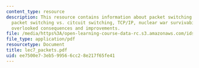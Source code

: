 ```yaml
---
content_type: resource
description: This resource contains information about packet switching chronology,
  packet switching vs. citcuit switching, TCP/IP, nuclear war survivability, consequnces,
  overlooked consequences and improvements.
file: /media/https%3A/open-learning-course-data-rc.s3.amazonaws.com/ids-900-integrating-doctoral-seminar-on-emerging-technologies-fall-2005/ee7500e73eb599566cc28e217f65fe41_lec7_packets.pdf
file_type: application/pdf
resourcetype: Document
title: lec7_packets.pdf
uid: ee7500e7-3eb5-9956-6cc2-8e217f65fe41
---
```


